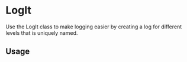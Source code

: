 LogIt
=======
Use the LogIt class to make logging easier by creating a log for different levels
that is uniquely named.

Usage
-------